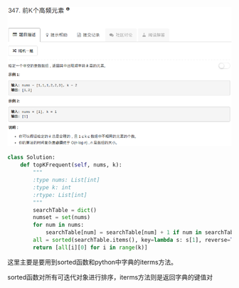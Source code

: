 ![](./problem.png)

```python
class Solution:
    def topKFrequent(self, nums, k):
        """
        :type nums: List[int]
        :type k: int
        :rtype: List[int]
        """
        searchTable = dict()
        numset = set(nums)
        for num in nums:
            searchTable[num] = searchTable[num] + 1 if num in searchTable else 1
        all = sorted(searchTable.items(), key=lambda s: s[1], reverse=True)
        return [all[i][0] for i in range(k)]  
```

这里主要是要用到sorted函数和python中字典的iterms方法。

sorted函数对所有可迭代对象进行排序，iterms方法则是返回字典的键值对

